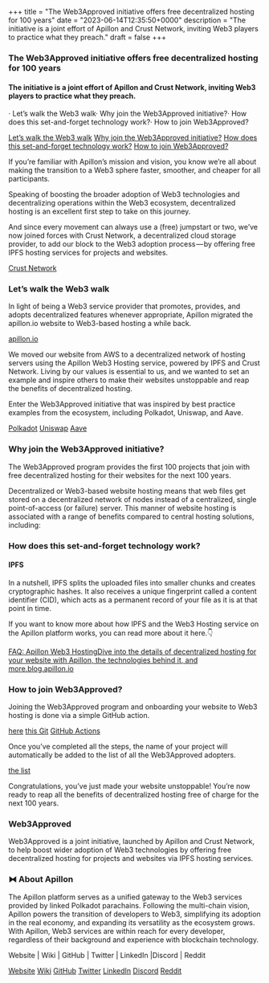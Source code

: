+++
title = "The Web3Approved initiative offers free decentralized hosting for 100 years"
date = "2023-06-14T12:35:50+0000"
description = "The initiative is a joint effort of Apillon and Crust Network, inviting Web3 players to practice what they preach."
draft = false
+++

### The Web3Approved initiative offers free decentralized hosting for 100 years


#### The initiative is a joint effort of Apillon and Crust Network, inviting Web3 players to practice what they preach.


· Let’s walk the Web3 walk· Why join the Web3Approved initiative?· How does this set-and-forget technology work?· How to join Web3Approved?

[Let’s walk the Web3 walk](#0490)
[Why join the Web3Approved initiative?](#ac59)
[How does this set-and-forget technology work?](#79a6)
[How to join Web3Approved?](#e2b4)

If you’re familiar with Apillon’s mission and vision, you know we’re all about making the transition to a Web3 sphere faster, smoother, and cheaper for all participants.


Speaking of boosting the broader adoption of Web3 technologies and decentralizing operations within the Web3 ecosystem, decentralized hosting is an excellent first step to take on this journey.


And since every movement can always use a (free) jumpstart or two, we’ve now joined forces with Crust Network, a decentralized cloud storage provider, to add our block to the Web3 adoption process — by offering free IPFS hosting services for projects and websites.

[Crust Network](https://crust.network/)

### Let’s walk the Web3 walk


In light of being a Web3 service provider that promotes, provides, and adopts decentralized features whenever appropriate, Apillon migrated the apillon.io website to Web3-based hosting a while back.

[apillon.io](https://apillon.io/)

We moved our website from AWS to a decentralized network of hosting servers using the Apillon Web3 Hosting service, powered by IPFS and Crust Network. Living by our values is essential to us, and we wanted to set an example and inspire others to make their websites unstoppable and reap the benefits of decentralized hosting.


Enter the Web3Approved initiative that was inspired by best practice examples from the ecosystem, including Polkadot, Uniswap, and Aave.

[Polkadot](https://polkadot.network/)
[Uniswap](https://uniswap.org/)
[Aave](https://aave.com/)

### Why join the Web3Approved initiative?


The Web3Approved program provides the first 100 projects that join with free decentralized hosting for their websites for the next 100 years.


Decentralized or Web3-based website hosting means that web files get stored on a decentralized network of nodes instead of a centralized, single point-of-access (or failure) server. This manner of website hosting is associated with a range of benefits compared to central hosting solutions, including:


### How does this set-and-forget technology work?


#### IPFS


In a nutshell, IPFS splits the uploaded files into smaller chunks and creates cryptographic hashes. It also receives a unique fingerprint called a content identifier (CID), which acts as a permanent record of your file as it is at that point in time.


If you want to know more about how IPFS and the Web3 Hosting service on the Apillon platform works, you can read more about it here.:point_down:

[FAQ: Apillon Web3 HostingDive into the details of decentralized hosting for your website with Apillon, the technologies behind it, and more.blog.apillon.io](https://blog.apillon.io/faq-apillon-web3-hosting-81d5477661e7)

### How to join Web3Approved?


Joining the Web3Approved program and onboarding your website to Web3 hosting is done via a simple GitHub action.

[here](https://ipfs.apillon.io/ipns/k2k4r8ly23zgyhsk2u91pprkls0i8zf1vkahjpt7k7pjeldkayd2tkx2/)
[this Git](https://github.com/Apillon-web3/Web3Approved/)
[GitHub Actions](https://github.com/Apillon-web3/Web3Approved/blob/main/deploy.yml)

Once you’ve completed all the steps, the name of your project will automatically be added to the list of all the Web3Approved adopters.

[the list](https://github.com/Apillon-web3/Web3Approved/)

Congratulations, you’ve just made your website unstoppable! You’re now ready to reap all the benefits of decentralized hosting free of charge for the next 100 years.


### Web3Approved


Web3Approved is a joint initiative, launched by Apillon and Crust Network, to help boost wider adoption of Web3 technologies by offering free decentralized hosting for projects and websites via IPFS hosting services.


### ⧓ About Apillon


The Apillon platform serves as a unified gateway to the Web3 services provided by linked Polkadot parachains. Following the multi-chain vision, Apillon powers the transition of developers to Web3, simplifying its adoption in the real economy, and expanding its versatility as the ecosystem grows. With Apillon, Web3 services are within reach for every developer, regardless of their background and experience with blockchain technology.


Website | Wiki | GitHub | Twitter | LinkedIn |Discord | Reddit

[Website](https://apillon.io/)
[Wiki](https://wiki.apillon.io/)
[GitHub](https://github.com/Apillon-web3)
[Twitter](https://twitter.com/apillon)
[LinkedIn](https://www.linkedin.com/company/apillon/)
[Discord](https://discord.gg/apillon)
[Reddit](https://www.reddit.com/r/apillon/)